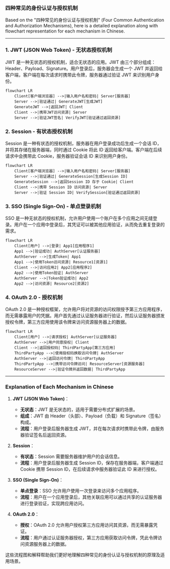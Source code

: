 ### 四种常见的身份认证与授权机制

Based on the "四种常见的身份认证与授权机制" (Four Common Authentication and Authorization Mechanisms), 
here is a detailed explanation along with flowchart representation for each mechanism in Chinese.

---

### 1. JWT (JSON Web Token) - 无状态授权机制

JWT 是一种无状态的授权机制，适合无状态的应用。JWT 由三个部分组成：Header、Payload、Signature。用户登录后，服务器会生成一个 JWT 并返回给客户端，客户端在每次请求时携带此令牌，服务器通过验证 JWT 来识别用户身份。

```mermaid
flowchart LR
    Client[客户端浏览器] -->|输入用户名和密码| Server[服务器]
    Server -->|验证通过| GenerateJWT[生成JWT]
    GenerateJWT -->|返回JWT| Client
    Client -->|携带JWT访问资源| Server
    Server -->|验证JWT签名| VerifyJWT[验证通过返回资源]
```

### 2. Session - 有状态授权机制

Session 是一种有状态的授权机制，服务器在用户登录成功后生成一个会话 ID，并将其存储在服务器端，同时通过 Cookie 将此 ID 返回给客户端。客户端在后续请求中会携带此 Cookie，服务器验证会话 ID 来识别用户身份。

```mermaid
flowchart LR
    Client[客户端浏览器] -->|输入用户名和密码| Server[服务器]
    Server -->|验证通过| GenerateSession[生成Session ID]
    GenerateSession -->|返回Session ID 存于 Cookie| Client
    Client -->|携带 Session ID 访问资源| Server
    Server -->|验证 Session ID| VerifySession[验证通过返回资源]
```

### 3. SSO (Single Sign-On) - 单点登录机制

SSO 是一种无状态的授权机制，允许用户使用一个账户在多个应用之间无缝登录。用户在一个应用中登录后，其凭证可以被其他应用验证，从而免去重复登录的需求。

```mermaid
flowchart LR
    Client[用户] -->|登录| App1[应用程序1]
    App1 -->|验证成功| AuthServer[认证服务器]
    AuthServer -->|生成Token| App1
    App1 -->|使用Token访问资源| Resource1[资源1]
    Client -->|访问应用2| App2[应用程序2]
    App2 -->|使用Token验证| AuthServer
    AuthServer -->|Token验证成功| App2
    App2 -->|访问资源| Resource2[资源2]
```

### 4. OAuth 2.0 - 授权机制

OAuth 2.0 是一种授权框架，允许用户将对资源的访问权限授予第三方应用程序，而无需暴露用户的凭据。用户首先通过认证服务器进行验证，然后认证服务器颁发授权令牌，第三方应用使用该令牌来访问资源服务器上的数据。

```mermaid
flowchart LR
    Client[用户] -->|请求授权| AuthServer[认证服务器]
    AuthServer -->|用户同意授权| Client
    Client -->|返回授权码| ThirdPartyApp[第三方应用]
    ThirdPartyApp -->|使用授权码换取访问令牌| AuthServer
    AuthServer -->|返回访问令牌| ThirdPartyApp
    ThirdPartyApp -->|携带访问令牌访问| ResourceServer[资源服务器]
    ResourceServer -->|验证令牌并返回数据| ThirdPartyApp
```

---

### Explanation of Each Mechanism in Chinese

1. **JWT (JSON Web Token)**：
   - **无状态**：JWT 是无状态的，适用于需要分布式扩展的场景。
   - **组成**：JWT 由 Header（头部）、Payload（负载）和 Signature（签名）构成。
   - **流程**：用户登录后服务器生成 JWT，并在每次请求时携带此令牌，由服务器验证签名后返回资源。

2. **Session**：
   - **有状态**：Session 需要服务器维护用户的会话信息。
   - **流程**：用户登录后服务器生成 Session ID，保存在服务器端，客户端通过 Cookie 携带 Session ID，在后续请求中服务器验证此 ID 来进行授权。

3. **SSO (Single Sign-On)**：
   - **单点登录**：SSO 允许用户使用一次登录来访问多个应用程序。
   - **流程**：用户在一个应用登录后，其他关联应用可以通过共享的认证服务器进行登录验证，实现跨应用访问。

4. **OAuth 2.0**：
   - **授权**：OAuth 2.0 允许用户授权第三方应用访问其资源，而无需暴露凭证。
   - **流程**：用户通过认证服务器授权，第三方应用获取访问令牌，凭此令牌访问资源服务器上的数据。

这些流程图和解释帮助我们更好地理解四种常见的身份认证与授权机制的原理及适用场景。
